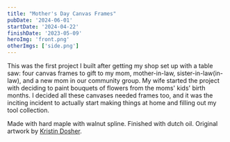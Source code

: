 ```yaml
---
title: "Mother's Day Canvas Frames"
pubDate: '2024-06-01'
startDate: '2024-04-22'
finishDate: '2023-05-09'
heroImg: 'front.png'
otherImgs: ['side.png']
---
```


This was the first project I built after getting my shop set up with a table saw: four canvas frames to gift to my mom, mother-in-law, sister-in-law(in-law), and a new mom in our community group. My wife started the project with deciding to paint bouquets of flowers from the moms' kids' birth months. I decided all these canvases needed frames too, and it was the inciting incident to actually start making things at home and filling out my tool collection.

Made with hard maple with walnut spline. Finished with dutch oil. Original artwork by [Kristin Dosher](https://www.kristindosher.com/).
